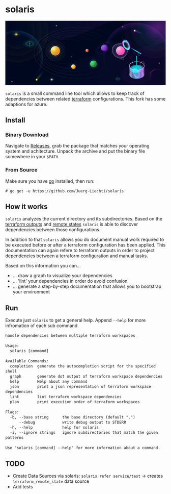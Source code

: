 # solaris

![solaris](./solaris.png "solaris")

`solaris` is a small command line tool which allows to keep track of dependencies
between related [terraform](https://www.terraform.io) configurations. This fork has some adaptions for azure.

## Install

### Binary Download

Navigate to [Releases](https://github.com/Juerg-Liechti/solaris/releases), grab
the package that matches your operating system and achitecture. Unpack the archive
and put the binary file somewhere in your `$PATH`

### From Source

Make sure you have [go](https://golang.org/doc/install) installed, then run: 


```
# go get -u https://github.com/Juerg-Liechti/solaris
```

## How it works

`solaris` analyzes the current directory and its subdirectories. Based on the 
[terraform outputs](https://www.terraform.io/docs/configuration/outputs.html) and
[remote states](https://www.terraform.io/docs/state/remote.html) `solaris` is 
able to discover dependencies between those configurations.

In addition to that `solaris` allows you do document manual work required to be
executed before or after a terraform configuration has been applied. This 
documentation can again refere to terraform outputs in order to project dependencies
between a terraform configuration and manual tasks.

Based on this information you can...

* ... draw a graph to visualize your dependencies
* ... 'lint' your dependencies in order do avoid confusion
* ... generate a step-by-step documentation that allows you to bootstrap your environment

## Run

Execute just `solaris` to get a general help. Append `--help` for more infromation
of each sub command.


```
handle dependencies between multiple terraform workspaces

Usage:
  solaris [command]

Available Commands:
  completion  generate the autocompletion script for the specified shell
  graph       generate dot output of terraform workspace dependencies
  help        Help about any command
  json        print a json representation of terraform workspace dependencies
  lint        lint terraform workspace dependencies
  plan        print execution order of terraform workspaces

Flags:
  -b, --base string      the base directory (default ".")
      --debug            write debug output to STDERR
  -h, --help             help for solaris
  -i, --ignore strings   ignore subdirectories that match the given patterns

Use "solaris [command] --help" for more information about a command.
```

## TODO

- Create Data Sources via solaris: `solaris refer service/test` -> creates `terraform_remote_state` data source
- Add tests
